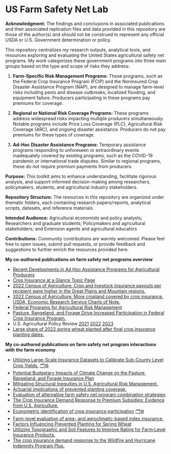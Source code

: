 
# US Farm Safety Net Lab

**Acknowledgment:**  The findings and conclusions in associated publications and their associated replication files and data provided in this repository are those of the author(s) and should not be construed to represent any official USDA or U.S. Government determination or policy.

This repository centralizes my research outputs, analytical tools, and resources exploring and evaluating the United States agricultural safety net programs. My work categorizes these government programs into three main groups based on the type and scope of risks they address:

1. **Farm-Specific Risk Management Programs:** These programs, such as the Federal Crop Insurance Program (FCIP) and the Noninsured Crop Disaster Assistance Program (NAP), are designed to manage farm-level risks including pests and disease outbreaks, localized flooding, and equipment failure. Producers participating in these programs pay premiums for coverage.
  
2. **Regional or National Risk Coverage Programs:** These programs address widespread risks impacting multiple producers simultaneously. Notable programs include Price Loss Coverage (PLC), Agricultural Risk Coverage (ARC), and ongoing disaster assistance. Producers do not pay premiums for these types of coverage.
  
3. **Ad-Hoc Disaster Assistance Programs:** Temporary assistance programs responding to unforeseen or extraordinary events inadequately covered by existing programs, such as the COVID-19 pandemic or international trade disputes. Similar to regional programs, these do not require premium payments from producers.

**Purpose:** This toolkit aims to enhance understanding, facilitate rigorous analysis, and support informed decision-making among researchers, policymakers, students, and agricultural industry stakeholders.

**Repository Structure:** The resources in this repository are organized under thematic folders, each containing research papers/reports, analytical scripts, datasets, and reference materials.

**Intended Audience:** Agricultural economists and policy analysts; Researchers and graduate students; Policymakers and agricultural stakeholders; and Extension agents and agricultural educators

**Contributions:** Community contributions are warmly welcomed. Please feel free to open issues, submit pull requests, or provide feedback and suggestions to further enrich the resources provided here.

**My co-authored publications on farm safety net programs overview**
* [Recent Developments in Ad Hoc Assistance Programs for Agricultural Producers](https://doi.org/10.32747/2024.8633521.ers)
* [Crop Insurance at a Glance Topic Page ](https://www.ers.usda.gov/topics/farm-practices-management/risk-management/crop-insurance-at-a-glance/)
* [2022 Census of Agriculture: Crop and livestock insurance payouts per recipient were higher in the Great Plains and Mountain regions.](https://www.ers.usda.gov/data-products/chart-gallery/gallery/chart-detail/?chartId=109664)
* [2022 Census of Agriculture: More cropland covered by crop insurance. USDA, Economic Research Service Charts of Note. ](https://www.ers.usda.gov/data-products/chart-gallery/gallery/chart-detail/?chartId=109404#:~:text=While%20percent%20share%20of%20cropland,percent%20from%202017%20to%202022.)
* [Federal Programs for Agricultural Risk Management](https://dx.doi.org/10.32747/2023.8321812.ers)
* [Pasture, Rangeland, and Forage Drive Increased Participation in Federal Crop Insurance Program.](https://www.ers.usda.gov/amber-waves/2024/june/pasture-rangeland-and-forage-drive-increased-participation-in-federal-crop-insurance-program/)
* U.S. Agricultural Policy Review   [2021](https://www.ers.usda.gov/publications/pub-details?pubid=105901)    [2022](https://doi.org/10.32747/2023.8134363.ers)    [2023](https://doi.org/10.32747/2024.8754393.ers)  
* [Large share of 2022 spring wheat planted after final crop insurance planting dates.](https://www.ers.usda.gov/data-products/chart-gallery/gallery/chart-detail/?chartId=105047)

**My co-authored publications on farm safety net program interactions with the farm economy**
*	[Utilizing Large-Scale Insurance Datasets to Calibrate Sub-County Level Crop Yields.](https://doi.org/10.1111/jori.12494)    [🗂️⚙️](https://github.com/ftsiboe/US-FarmSafetyNet-Lab/tree/main/fcip_calibrated_yields)
*	[Potential Budgetary Impacts of Climate Change on the Pasture, Rangeland, and Forage Insurance Plan](https://doi.org/10.32747/2024.8755000.ers)
*	[Mitigating Structural Inequities in U.S. Agricultural Risk Management.](https://doi.org/10.1017/aae.2024.29)
*	[Actuarial implications of prevented planting coverage.](https://doi.org/10.1002/aepp.13471) 
*	[Evaluation of alternative farm safety net program combination strategies](https://doi.org/10.1108/AFR-11-2023-0150)
*	[The Crop Insurance Demand Response to Premium Subsidies: Evidence from U.S. Agriculture.](https://doi.org/10.1016/j.foodpol.2023.102505)
*	[Econometric identification of crop insurance participation](https://doi.org/10.1017/age.2023.13)    [🗂️⚙️](https://github.com/ftsiboe/US-FarmSafetyNet-Lab/tree/main/crop_insurance_instruments)
*	[Farm-level evaluation of area- and agroclimatic-based index insurance.](https://doi.org/10.1002/jaa2.77)
*	[Factors Influencing Prevented Planting for Spring Wheat](https://www.ers.usda.gov/publications/pub-details/?pubid=104730)
*	[Utilizing Topographic and Soil Features to Improve Rating for Farm‐Level Insurance Products.](https://doi.org/10.1111/ajae.12218)
*	[The crop insurance demand response to the Wildfire and Hurricane Indemnity Program Plus.](https://doi.org/10.1002/aepp.13314)

